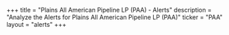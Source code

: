 +++
title = "Plains All American Pipeline LP (PAA) - Alerts"
description = "Analyze the Alerts for Plains All American Pipeline LP (PAA)"
ticker = "PAA"
layout = "alerts"
+++

